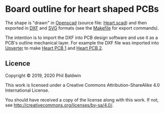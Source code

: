 Board outline for heart shaped PCBs
===================================

The shape is "drawn" in [Openscad](https://www.openscad.org/) (source file: [Heart.scad](./Heart.scad)) and then exported in [DXF](./Heart.dxf) and [SVG](Heart.svg) formats (see the [Makefile](./Makefile) for export commands).

The intention is to import the DXF into PCB design software and use it as a PCB's outline mechanical layer. For example the DXF file was imported into [Upverter](https://upverter.com/) to make [Heart PCB 1](../Heart-PCB-1) and [Heart PCB 2](../Heart-PCB-2).

## Licence

Copyright © 2019, 2020 Phil Baldwin

This work is licensed under a Creative Commons Attribution-ShareAlike 4.0 International License.

You should have received a copy of the license along with this work. If not, see <http://creativecommons.org/licenses/by-sa/4.0/>.
